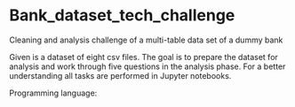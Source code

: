 # Bank_dataset_tech_challenge
Cleaning and analysis challenge of a multi-table data set of a dummy bank

Given is a dataset of eight csv files. The goal is to prepare the dataset for analysis and work through five questions in the analysis phase. For a better understanding all tasks are performed in Jupyter notebooks.

Programming language: 
